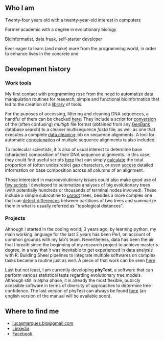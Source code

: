 ## Who I am

Twenty-four years old with a twenty-year-old interest in computers

Former academic with a degree in evolutionary biology

Bioinformatist, data freak, self-starter developer

Ever eager to learn (and make) more from the programming world, in order to enhance lives in the concrete one


## Development history

### Work tools

My first contact with programming rose from the need to automatize data manipulation routines for research; simple and functional bioinformatics that led to the creation of a [library](https://github.com/lpmarques/BItools-lib/) of tools.

For the puposes of accessing, filtering and cleaning DNA sequences, a handful of them can be checked [here](https://github.com/lpmarques/BItools-lib/tree/master/Sequence_processing).
They include a script for [conversion](https://github.com/lpmarques/BItools-lib/blob/master/Sequence_processing/multiGB2fasta.pl) of the (often confusing) *multigb* file format (obtained from any [GenBank](https://www.ncbi.nlm.nih.gov/genbank/) database search) to a cleaner multisequence *fasta* file; as well as one that executes a complete [data cleaning](https://github.com/lpmarques/BItools-lib/blob/master/Sequence_processing/zblocks.pl) job on sequence alignments. A tool for automatic [concatenation](https://github.com/lpmarques/BItools-lib/blob/master/Sequence_processing/concatenator.pl) of multiple sequence alignments is also included.

To molecular scientists, it is also of usual interest to determine base (character) composition of their DNA sequence alignments. In this case, they could find useful scripts [here](https://github.com/lpmarques/BItools-lib/tree/master/Alignment_composition_analyses) that can simply [calculate](https://github.com/lpmarques/BItools-lib/blob/master/Alignment_composition_analyses/gapcounter.pl) the total proportion of (often undesireble) gap characters, or even [access](https://github.com/lpmarques/BItools-lib/blob/master/Alignment_composition_analyses/sitereader.pl) detailed information on base composition across all columns of an alignment.

Those interested in macroevolutionary issues could also make good use of [few scripts](https://github.com/lpmarques/BItools-lib/tree/master/Automated_tree_analyses) I developed to automatize analyses of big evolutionary trees (with potentially hundreds or thousands of terminal nodes involved). These include a simple subroutine to [unroot](https://github.com/lpmarques/BItools-lib/blob/master/Automated_tree_analyses/unroot.pl) trees, besides a more complex one that can [detect differences](https://github.com/lpmarques/BItools-lib/blob/master/Automated_tree_analyses/treeDist.pl) between partitions of two trees and summarize them in what is usually referred as "topological distances".

### Projects

Although I started in the coding world, 3 years ago, by learning python, my main working language for the last 2 years has been Perl, on account of common grounds with my lab's team. Nevertheless, data has been the air that I breath since the beginning of my research project to achieve master's degree, in a way that it was inevitable to get experienced in data analysis with R. Building Sheel pipelines to integrate multiple softwares on complex tasks became a routine just as well. A piece of that work can be seen [here](https://github.com/lpmarques/EqDelta).

Last but not least, I am currently developing **phyTest**, a software that can perform various statistical tests regarding evolutionary tree models. Although still in alpha phase, it is already the most flexible, publicly acessible software in terms of diversity of approaches to determine tree confidence. The last version of phyTest can always be found [here](https://github.com/lpmarques/phyTest) (an english version of the manual will be available soon).


## Where to find me

* lucasmarques.bio@gmail.com
* [Linkedin](https://www.linkedin.com/in/lucas-marques-370535a6/)
* [Facebook](https://www.facebook.com/lucas.pmarques?ref=bookmarks)